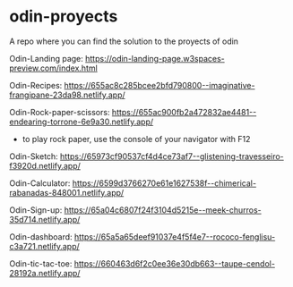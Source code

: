 # odin-proyects
A repo where you can find the solution to the proyects of odin

Odin-Landing page: https://odin-landing-page.w3spaces-preview.com/index.html

Odin-Recipes: https://655ac8c285bcee2bfd790800--imaginative-frangipane-23da98.netlify.app/

Odin-Rock-paper-scissors: https://655ac900fb2a472832ae4481--endearing-torrone-6e9a30.netlify.app/
 - to play rock paper, use the console of your navigator with F12
   
Odin-Sketch: https://65973cf90537cf4d4ce73af7--glistening-travesseiro-f3920d.netlify.app/

Odin-Calculator: https://6599d3766270e61e1627538f--chimerical-rabanadas-848001.netlify.app/

Odin-Sign-up: https://65a04c6807f24f3104d5215e--meek-churros-35d714.netlify.app/

Odin-dashboard: https://65a5a65deef91037e4f5f4e7--rococo-fenglisu-c3a721.netlify.app/

Odin-tic-tac-toe: https://660463d6f2c0ee36e30db663--taupe-cendol-28192a.netlify.app/

